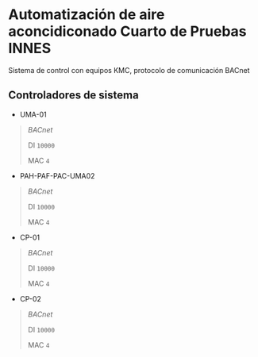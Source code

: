 # Automatización de aire aconcidiconado Cuarto de Pruebas INNES

Sistema de control con equipos KMC, protocolo de comunicación BACnet

## Controladores de sistema

- UMA-01 

> *BACnet*
>
> DI `10000` 
>
> MAC `4` 

- PAH-PAF-PAC-UMA02 

> *BACnet*
>
> DI `10000` 
>
> MAC `4` 

- CP-01 

> *BACnet*
>
> DI `10000` 
>
> MAC `4` 

- CP-02 

> *BACnet*
>
> DI `10000` 
>
> MAC `4` 